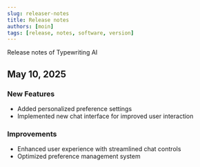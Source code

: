 ```yaml
---
slug: releaser-notes
title: Release notes
authors: [moin]
tags: [release, notes, software, version]
---
```


Release notes of Typewriting AI

<!-- truncate -->

## May 10, 2025

### New Features
- Added personalized preference settings
- Implemented new chat interface for improved user interaction

### Improvements
- Enhanced user experience with streamlined chat controls
- Optimized preference management system
